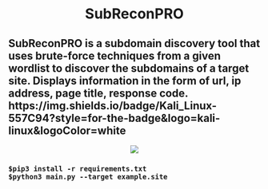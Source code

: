 <div align="center"> <h1> SubReconPRO </h1></div>
<h2> SubReconPRO is a subdomain discovery tool that uses brute-force techniques from a given wordlist to discover the subdomains of a target site. Displays information in the form of url, ip address, page title, response code. https://img.shields.io/badge/Kali_Linux-557C94?style=for-the-badge&logo=kali-linux&logoColor=white </h2>
<div align="center"> <img src="https://media2.giphy.com/media/H6E7CjSrSVWhgEV7E8/giphy.gif?cid=ecf05e478pm9qylq0bjnj9002lkilqx1yb032v8x58tik2nx&rid=giphy.gif&ct=s"></div>
<div>
  <h3>
<pre><code>$pip3 install -r requirements.txt </code>
<code>$python3 main.py --target example.site </code></pre>
  </h3>
</div>
